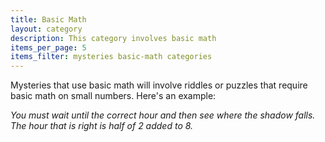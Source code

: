 ```yaml
---
title: Basic Math
layout: category 
description: This category involves basic math 
items_per_page: 5
items_filter: mysteries basic-math categories
---
```


Mysteries that use basic math will involve riddles or puzzles that require basic math on small numbers.  Here's an example:

*You must wait until the correct hour and then see where the shadow falls.  The hour that is right is half of 2 added to 8.*

